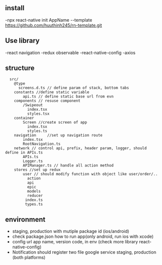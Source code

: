 ## install
  -npx react-native init AppName --template https://github.com/huuthinh245/rn-template.git
## Use library
  -react navigation
  -redux observable
  -react-native-config
  -axios
## structure
```
  src/
    @type
      screens.d.ts // define param of stack, bottom tabs 
    constants //define static variable
        api.ts // define static base url from evn
    components // resuse component
        /Swipeout
          index.tsx
          styles.tsx
    container
        Screen //create screen of app
          index.tsx
          styles.ts
    navigation     //set up navigation route 
        index.tsx
        RootNavigation.ts
    network // control api, prefix, header param, logger, should define in APIs.ts
        APIs.ts
        Logger.ts
        APIManager.ts // handle all action method 
    stores //set up redux
        user // should modify function with object like user/order/..
          action
          api
          epic
          models
          reducer
         index.ts
         types.ts
```
## environment 
  - staging, production with mutiple package id (ios/android)
  - check package.json how to run app(only android, run ios with xcode)
  - config url app name, version code, in env (check more library react-native-config)
  - Notification should register two file google service staging, production (both platforms)
  
         
